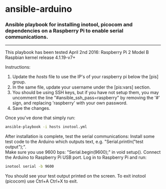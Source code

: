 # ansible-arduino
### Ansible playbook for installing inotool, picocom and dependencies on a Raspberry Pi to enable serial communications.
---
This playbook has been tested
April 2nd 2016:
Raspberry Pi 2 Model B Raspbian kernel release 4.1.19-v7+

Instructions:<br />
1. Update the *hosts* file to use the IP's of your raspberry pi below the [pis] group.<br />
2. In the same file, update your username under the [pis:vars] section.<br />
3. You should be using SSH keys, but if you have not setup them, you may uncomment the line "#ansible_ssh_pass=raspberry" by removing the '#' sign, and replacing 'raspberry' with your own password.<br />
4. Save the changes.

Once you've done that simply run:
```bash
ansible-playbook -i hosts inotool.yml
```

After installation is complete, test the serial communications:
Install some test code to the Arduino which outputs text, e.g. "Serial.println("test output");". <br />
Make sure you use 9600 bps: "Serial.begin(9600);" in void setup().
Connect the Arduino to Raspberry Pi USB port.
Log in to Raspberry Pi and run:
```bash
inotool serial -b 9600
```
You should see your test output printed on the screen. To exit inotool (picocom) use Ctrl+A Ctrl+X to exit.
